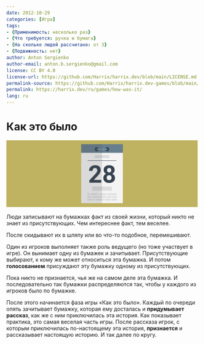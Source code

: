 ```yaml
---
date: 2012-10-29
categories: [Игра]
tags:
- {Применимость: несколько раз}
- {Что требуется: ручка и бумага}
- {На сколько людей рассчитано: от 3}
- {Подвижность: нет}
author: Anton Sergienko
author-email: anton.b.sergienko@gmail.com
license: CC BY 4.0
license-url: https://github.com/Harrix/harrix.dev/blob/main/LICENSE.md
permalink-source: https://github.com/Harrix/harrix.dev-games/blob/main/how-was-it/how-was-it.md
permalink: https://harrix.dev/ru/games/how-was-it/
lang: ru
---
```


# Как это было

![Featured image](featured-image.svg)

Люди записывают на бумажках факт из своей жизни, который никто не знает из присутствующих. Чем интереснее факт, тем веселее.

После скидывают их в шляпу или во что-то подобное, перемешивают.

Один из игроков выполняет также роль ведущего (но тоже участвует в игре). Он вынимает одну из бумажек и зачитывает. Присутствующие выбирают, к кому же может относиться эта бумажка. И потом **голосованием** присуждают эту бумажку одному из присутствующих.

Пока никто не признается, чья же на самом деле эта бумажка. И последовательно так бумажки распределяются так, чтобы у каждого из игроков было по бумажке.

После этого начинается фаза игры «Как это было». Каждый по очереди опять зачитывает бумажку, которая ему досталась и **придумывает рассказ**, как же с ним приключилась эта история. Как показывает практика, это самая веселая часть игры. После рассказа игрок, с которым приключилась по-настоящему эта история, **признается** и рассказывает настоящую историю. И так далее по кругу.
